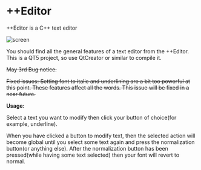 # ++Editor
++Editor is a C++ text editor

![screen](https://user-images.githubusercontent.com/29865797/80926276-f13edf00-8d9e-11ea-8bde-a266883ac6b5.jpg)

You should find all the general features of a text editor from the ++Editor.
This is a QT5 project, so use QtCreator or similar to compile it.

<s>May 3rd Bug notice.</s> 

<s>Fixed issues:
Setting font to italic and underlining are a bit too powerful at this point.
These features affect all the words. This issue will be fixed in a near future.</s>

<b>Usage:</b> 

Select a text you want to modify then click your button of choice(for example, underline).

When you have clicked a button to modify text, then the selected action will become global until you select some text again and press the normalization button(or anything else). After the normalization button has been pressed(while having some text selected) then your font will revert to normal.

